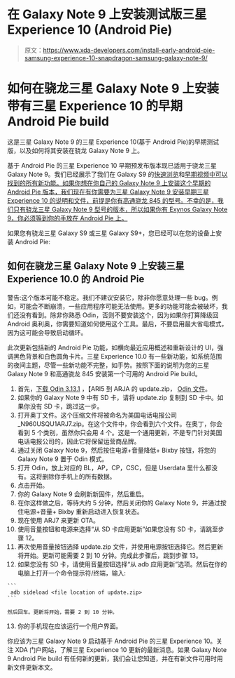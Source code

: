 # 在 Galaxy Note 9 上安装测试版三星 Experience 10 (Android Pie)

> 原文：<https://www.xda-developers.com/install-early-android-pie-samsung-experience-10-snapdragon-samsung-galaxy-note-9/>

# 如何在骁龙三星 Galaxy Note 9 上安装带有三星 Experience 10 的早期 Android Pie build

这是三星 Galaxy Note 9 的三星 Experience 10(基于 Android Pie)的早期测试版，以及如何将其安装在骁龙 Galaxy Note 9 上。

基于 Android Pie 的三星 Experience 10 早期预发布版本现已适用于骁龙三星 Galaxy Note 9。我们已经展示了我们在 Galaxy S9 的[快速浏览](https://www.xda-developers.com/early-samsung-experience-10-android-pie-samsung-galaxy-note-9/)和[早期视频中可以找到的所有新功能。如果你想在你自己的 Galaxy Note 9 上安装这个早期的 Android Pie 版本，我们现在有你需要为三星 Galaxy Note 9 安装早期三星 Experience 10 的说明和文件，前提是你有高通骁龙 845 的型号。不幸的是，我们只有骁龙三星 Galaxy Note 9 型号的版本，所以如果你有 Exynos Galaxy Note 9，你必须等到你的手放在 Android Pie 上。](https://www.xda-developers.com/exclusive-this-is-android-pie-with-samsung-experience-10-on-the-samsung-galaxy-s9/)

如果您有骁龙三星 Galaxy S9 或三星 Galaxy S9+，您已经可以在您的设备上安装 Android Pie:

## 如何在骁龙三星 Galaxy Note 9 上安装三星 Experience 10.0 的 Android Pie

警告:这个版本可能不稳定。我们不建议安装它，除非你愿意处理一些 bug。例如，可能会不断崩溃，一些应用程序可能无法使用。更多的功能可能会被破坏，我们还没有看到。除非你熟悉 Odin，否则不要安装这个，因为如果你打算降级回 Android 奥利奥，你需要知道如何使用这个工具。最后，不要启用最大省电模式，因为这可能会导致启动循环。

此次更新包括新的 Android Pie 功能，如横向最近应用概述和重新设计的 UI，强调黑色背景和白色圆角卡片。三星 Experience 10.0 有一些新功能，如系统范围的夜间主题，尽管一些新功能不完整，如手势。按照下面的说明为您的三星 Galaxy Note 9 和高通骁龙 845 安装第一个可用的 Android Pie build。

1.  首先，[下载 Odin 3.13.1](https://forum.xda-developers.com/attachment.php?attachmentid=4446947&d=1521037501) ，【ARI5 到 ARJA 的 update.zip， [Odin 文件](https://drive.google.com/file/d/1exO5oTf8FS3odOUMI_ffvugxjCZrgUAw/view)。
2.  如果你的 Galaxy Note 9 中有 SD 卡，请将 update.zip 复制到 SD 卡中。如果你没有 SD 卡，跳过这一步。
3.  打开奥丁文件。这个压缩文件将被命名为美国电话电报公司 _N960USQU1ARJ7.zip。在这个文件中，你会看到六个文件。在奥丁，你会看到 5 个类别，虽然你只会用 4 个。这是一个通用更新，不是专门针对美国电话电报公司的，因此它将保留运营商品牌。
4.  通过关闭 Galaxy Note 9，然后按住电源+音量降低+ Bixby 按钮，将您的 Galaxy Note 9 置于 Odin 模式。
5.  打开 Odin，放上对应的 BL，AP，CP，CSC，但是 Userdata 里什么都没有。这将删除你手机上的所有数据。
6.  点击开始。
7.  你的 Galaxy Note 9 会刷新新固件，然后重启。
8.  在你这样做之后，等待大约 5 分钟，然后关闭你的 Galaxy Note 9，并通过按住电源+音量+ Bixby 重新启动进入恢复状态。
9.  现在使用 ARJ7 来更新 OTA。
10.  使用音量按钮和电源来选择“从 SD 卡应用更新”如果您没有 SD 卡，请跳至步骤 12。
11.  再次使用音量按钮选择 update.zip 文件，并使用电源按钮选择它。然后更新将开始。更新可能需要 2 到 10 分钟。完成此步骤后，跳到步骤 13。
12.  如果您没有 SD 卡，请使用音量按钮选择“从 adb 应用更新”选项。然后在你的电脑上打开一个命令提示符/终端，输入:

    ```
     adb sideload <file location of update.zip> 
    ```

    然后回车。更新将开始，需要 2 到 10 分钟。
13.  你的手机现在应该运行一个用户界面。

你应该为三星 Galaxy Note 9 启动基于 Android Pie 的三星 Experience 10。关注 XDA 门户网站，了解三星 Experience 10 更新的最新消息。如果 Galaxy Note 9 Android Pie build 有任何新的更新，我们会让您知道，并在有新文件可用时用新文件更新本文。